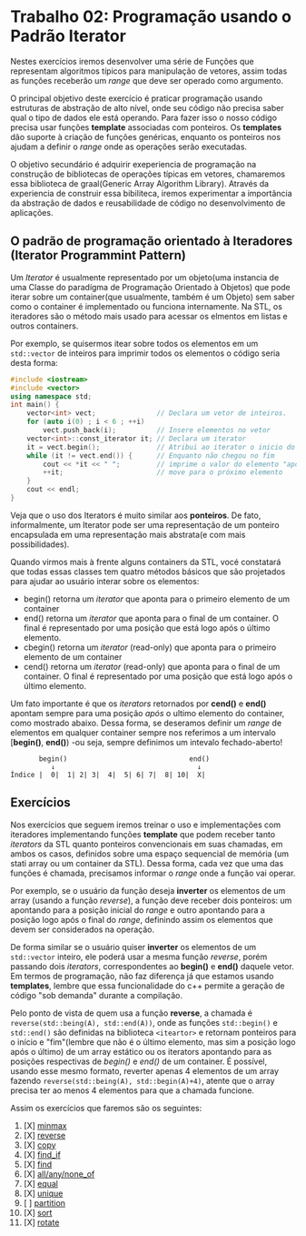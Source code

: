 # Trabalho 02: Programação usando o Padrão Iterator

Nestes exercícios iremos desenvolver uma série de Funções que representam algoritmos típicos para manipulação de vetores, assim
todas as funções receberão um _range_ que deve ser operado como argumento.

O principal objetivo deste exercício é praticar programação usando estruturas de abstração de alto nível, onde seu código não precisa
saber qual o tipo de dados ele está operando. Para fazer isso o nosso código precisa usar funções __template__ associadas com ponteiros.
Os __templates__ dão suporte à criação de funções genéricas, enquanto os ponteiros nos ajudam a definir o _range_ onde as operações serão
executadas.

O objetivo secundário é adquirir exeperiencia de programação na construção de bibliotecas de operações típicas em vetores, chamaremos essa
biblioteca de graal(Generic Array Algorithm Library). Através da experiencia de construir essa bibiliteca, iremos experimentar a importância da abstração
de dados e reusabilidade de código no desenvolvimento de aplicações.
<!--
In this exercise you should develop a series of functions that represent typical algorithms for
array manipulation. Because we are still following an imperative programming paradigm, all
functions should receive the range we wish to operate on as an argument.

The primary goal of this exercise is to practice a higher level of abstract programming,
where our code does not need to know in advance which type of data we are operating on. To
do that our code requires the use of function template in association with function pointers.
The former supports the passage of generic arguments to functions, whereas the latter helps
us to defer some decisions to the client by allowing them to provide the code to operate on
data.

The secondary objective is to acquire programming experience by building a library of
typical algorithms on arrays, called graal —GeneRic Array Algorithms Library. By building
this generic library we want to demonstrate the importance of programming abstraction and
code reuse while developing an application in the next exercise.
-->

## O padrão de programação orientado à Iteradores (Iterator Programmint Pattern)

Um _Iterator_ é usualmente representado por um objeto(uma instancia de uma Classe do paradígma de Programação Orientado à Objetos)
que pode iterar sobre um container(que usualmente, também é um Objeto) sem saber como o container é implementado ou funciona internamente.
Na STL, os iteradores são o método mais usado para acessar os elmentos em listas e outros containers.

Por exemplo, se quisermos itear sobre todos os elementos em um `std::vector` de inteiros para imprimir todos os elementos o código seria desta forma:

```c++
#include <iostream>
#include <vector>
using namespace std;
int main() {
    vector<int> vect;               // Declara um vetor de inteiros.
    for (auto i(0) ; i < 6 ; ++i)
        vect.push_back(i);          // Insere elementos no vetor
    vector<int>::const_iterator it; // Declara um iterator
    it = vect.begin();              // Atribui ao iterator o inicio do vetor
    while (it != vect.end()) {      // Enquanto não chegou no fim
        cout << *it << " ";         // imprime o valor do elemento "apontado" pelo iterato
        ++it;                       // move para o próximo elemento
    }
    cout << endl;
}
```
Veja que o uso dos Iterators é muito similar aos __ponteiros__. De fato, informalmente, um Iterator pode ser uma representação
de um ponteiro encapsulada em uma representação mais abstrata(e com mais possibilidades).

Quando virmos mais à frente alguns containers da STL, vocé constatará que todas essas classes tem quatro métodos básicos que são projetados
para ajudar ao usuário interar sobre os elementos:
- begin() retorna um _iterator_ que aponta para o primeiro elemento de um container
- end() retorna um _iterator_ que aponta para o final de um container. O final é representado por uma posição que está logo após o último elemento.
- cbegin() retorna um _iterator_ (read-only) que aponta para o primeiro elemento de um container
- cend() retorna um _iterator_ (read-only) que aponta para o final de um container. O final é representado por uma posição que está logo após o último elemento.

Um fato importante é que os _iterators_ retornados por __cend()__ e __end()__ apontam sempre para uma posição _após_ o ultimo elemento do container, como mostrado abaixo. Dessa forma, se deseramos definir um _range_ de elementos em qualquer container sempre nos referimos a um intervalo \[__begin()__, __end()__) -ou seja, sempre definimos um intevalo
fechado-aberto!

```
       begin()                              end()
          ↓                                   ↓
Índice |  0|  1| 2| 3|  4|  5| 6| 7|  8| 10|  X|
``` 

## Exercícios

Nos exercícios que seguem iremos treinar o uso e implementações com iteradores implementando funções __template__ que podem receber tanto _iterators_ da STL quanto ponteiros
convencionais em suas chamadas, em ambos os casos, definidos sobre uma espaço sequencial de memória (um stati array ou um container da STL).  Dessa forma, cada vez que 
uma das funções é chamada, precisamos informar o _range_ onde a função vai operar. 

Por exemplo, se o usuário da função deseja __inverter__ os elementos de um array (usando a função _reverse_), a função deve receber dois ponteiros: um apontando para a posição
inicial do _range_ e outro apontando para a posição logo após o final do _range_, definindo assim os elementos que devem ser considerados na operação.

De forma similar se o usuário quiser __inverter__ os elementos de um ``std::vector`` inteiro, ele poderá usar a mesma função _reverse_, porém passando dois _iterators_, correspondentes ao __begin()__ e __end()__ daquele vetor. Em termos de programação, não faz diferença já que estamos usando __templates__, lembre que essa funcionalidade do c++
permite a geração de código "sob demanda" durante a compilação.

Pelo ponto de vista de quem usa a função __reverse__, a chamada é ``reverse(std::being(A), std::end(A))``, onde as funções ``std::begin()`` e ``std::end()`` são definidas na
biblioteca ``<iteartor>`` e retornam ponteiros para o início e "fim"(lembre que não é o último elemento, mas sim a posição logo após o último) de um array estático ou os 
iterators apontando para as posições respectivas de _begin()_ e _end()_ de um container. É possível, usando esse mesmo formato, reverter apenas 4 elementos de um array fazendo
``reverse(std::being(A), std::begin(A)+4)``, atente que o array precisa ter ao menos 4 elementos para que a chamada funcione.

Assim os exercícios que faremos são os seguintes:

1.  [X] [minmax](./minmax)
2.  [X] [reverse](./reverse)
3.  [X] [copy](./copy)
4.  [X] [find_if](./find_if)
5.  [X] [find](./find)
6.  [X] [all/any/none_of](./all_any_none_of)
7.  [X] [equal](./equal)
8.  [X] [unique](./unique)
9.  [ ] [partition](./partition)
10. [X] [sort](./sort)
11. [X] [rotate](./rotate)


